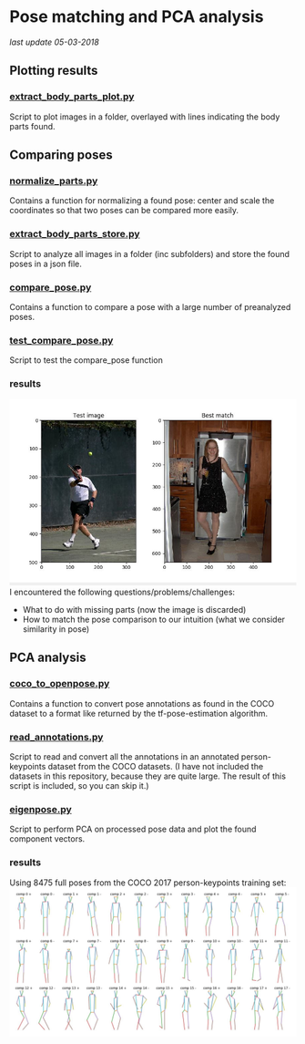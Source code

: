 # Pose matching and PCA analysis
*last update 05-03-2018*

## Plotting results
### [extract_body_parts_plot.py](src/extract_body_parts_plot.py)
Script to plot images in a folder, overlayed with lines indicating the body
parts found.

## Comparing poses
### [normalize_parts.py](src/normalize_parts.py)
Contains a function for normalizing a found pose: center and scale the
coordinates so that two poses can be compared more easily.
### [extract_body_parts_store.py](src/extract_body_parts_store.py)
Script to analyze all images in a folder (inc subfolders) and store the
found poses in a json file.
### [compare_pose.py](src/compare_pose.py)
Contains a function to compare a pose with a large number of preanalyzed poses.
### [test_compare_pose.py](src/test_compare_pose.py)
Script to test the compare_pose function
### results
![Comparing two poses result](/results/pose_match.jpg)
I encountered the following questions/problems/challenges:
* What to do with missing parts (now the image is discarded)
* How to match the pose comparison to our intuition (what we consider similarity in pose)

## PCA analysis
### [coco_to_openpose.py](src/coco_to_openpose.py)
Contains a function to convert pose annotations as found in the COCO dataset to
a format like returned by the tf-pose-estimation algorithm.
### [read_annotations.py](src/read_annotations.py)
Script to read and convert all the annotations in an annotated person-keypoints
dataset from the COCO datasets.
(I have not included the datasets in this repository, because they are quite
large. The result of this script is included, so you can skip it.)
### [eigenpose.py](src/eigenpose.py)
Script to perform PCA on processed pose data and plot the found component
vectors.
### results
Using 8475 full poses from the COCO 2017 person-keypoints training set:
![PCA analysis result](/results/eigenposes.jpg)
